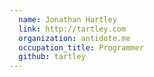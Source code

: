 ```yaml
---
  name: Jonathan Hartley
  link: http://tartley.com
  organization: antidote.me
  occupation_title: Programmer
  github: tartley
---
```

